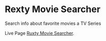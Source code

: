 # Rexty Movie Searcher

Search info about favorite movies a TV Series

Live Page [Ruxty Movie Searcher](ruxty.netlify.app).

